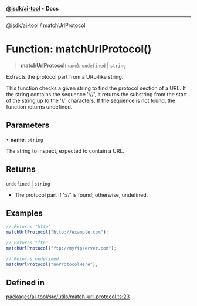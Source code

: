 [**@isdk/ai-tool**](../README.md) • **Docs**

***

[@isdk/ai-tool](../globals.md) / matchUrlProtocol

# Function: matchUrlProtocol()

> **matchUrlProtocol**(`name`): `undefined` \| `string`

Extracts the protocol part from a URL-like string.

This function checks a given string to find the protocol section of a URL.
If the string contains the sequence '://', it returns the substring from the start of the string
up to the '//' characters. If the sequence is not found, the function returns undefined.

## Parameters

• **name**: `string`

The string to inspect, expected to contain a URL.

## Returns

`undefined` \| `string`

- The protocol part if '://' is found; otherwise, undefined.

## Examples

```ts
// Returns "http"
matchUrlProtocol("http://example.com");
```

```ts
// Returns "ftp"
matchUrlProtocol("ftp://myftpserver.com");
```

```ts
// Returns undefined
matchUrlProtocol("noProtocolHere");
```

## Defined in

[packages/ai-tool/src/utils/match-url-protocol.ts:23](https://github.com/isdk/ai-tool.js/blob/fe6b47f429fb128627d2210e367fa914b891d314/src/utils/match-url-protocol.ts#L23)
